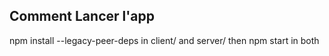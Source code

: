 ## Comment Lancer l'app

npm install --legacy-peer-deps in client/ and server/ then npm start in both
